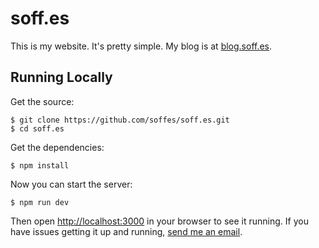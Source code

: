 # soff.es

This is my website. It's pretty simple. My blog is at [blog.soff.es](https://blog.soff.es).

## Running Locally

Get the source:

    $ git clone https://github.com/soffes/soff.es.git
    $ cd soff.es

Get the dependencies:

    $ npm install

Now you can start the server:

    $ npm run dev

Then open <http://localhost:3000> in your browser to see it running. If you have issues getting it up and running, [send me an email](mailto:sam@soff.es).
